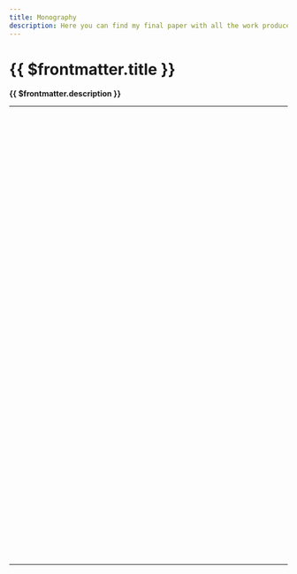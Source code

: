 ```yaml
---
title: Monography
description: Here you can find my final paper with all the work produced this year.
---
```


# {{ $frontmatter.title }}

**{{ $frontmatter.description }}**

--- 

<iframe :src="$withBase('/thesis.pdf')" title="thesisPdf" width="100%" height="800" frameborder="0"></iframe>

---